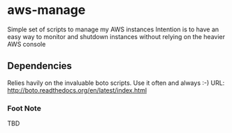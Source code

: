 aws-manage
==========

Simple set of scripts to manage my AWS instances
Intention is to have an easy way to monitor and shutdown instances without relying on the heavier AWS console

## Dependencies
Relies havily on the invaluable boto scripts. Use it often and always :-)
URL: http://boto.readthedocs.org/en/latest/index.html

### Foot Note
TBD

